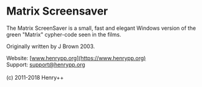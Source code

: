Matrix Screensaver 
=======

The Matrix ScreenSaver is a small, fast and elegant Windows version of the green "Matrix" cypher-code seen in the films.

Originally written by J Brown 2003.

Website: [www.henrypp.org](https://www.henrypp.org)<br />
Support: support@henrypp.org<br />
<br />
(c) 2011-2018 Henry++
